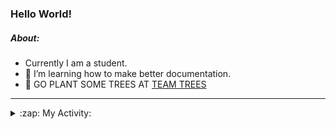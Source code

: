 ### Hello World!

##### About:
- Currently I am a student.
- 🌱 I’m learning how to make better documentation.
- 🌱 GO PLANT SOME TREES AT [TEAM TREES](https://teamtrees.org/)

---
<details>
  <summary>:zap: My Activity:</summary>
  
<!--START_SECTION:waka-->
![Code Time](http://img.shields.io/badge/Code%20Time-1%2C021%20hrs%2014%20mins-blue)

**I'm a Night 🦉** 

```text
🌞 Morning    106 commits    ███░░░░░░░░░░░░░░░░░░░░░░   13.04% 
🌆 Daytime    206 commits    ██████░░░░░░░░░░░░░░░░░░░   25.34% 
🌃 Evening    235 commits    ███████░░░░░░░░░░░░░░░░░░   28.91% 
🌙 Night      266 commits    ████████░░░░░░░░░░░░░░░░░   32.72%

```
📅 **I'm Most Productive on Tuesday** 

```text
Monday       120 commits    ███░░░░░░░░░░░░░░░░░░░░░░   14.76% 
Tuesday      136 commits    ████░░░░░░░░░░░░░░░░░░░░░   16.73% 
Wednesday    121 commits    ███░░░░░░░░░░░░░░░░░░░░░░   14.88% 
Thursday     125 commits    ███░░░░░░░░░░░░░░░░░░░░░░   15.38% 
Friday       104 commits    ███░░░░░░░░░░░░░░░░░░░░░░   12.79% 
Saturday     90 commits     ██░░░░░░░░░░░░░░░░░░░░░░░   11.07% 
Sunday       117 commits    ███░░░░░░░░░░░░░░░░░░░░░░   14.39%

```


📊 **This Week I Spent My Time On** 

```text
🔥 Editors: 
VS Code                  9 hrs 37 mins       █████████████████████████   100.0%

🐱‍💻 Projects: 
TearDrops                3 hrs 52 mins       ██████████░░░░░░░░░░░░░░░   40.27% 
TEA-onboarding-bot       1 hr 57 mins        █████░░░░░░░░░░░░░░░░░░░░   20.37% 
CSF22                    1 hr 11 mins        ███░░░░░░░░░░░░░░░░░░░░░░   12.42% 
advent-of-code-2022      49 mins             ██░░░░░░░░░░░░░░░░░░░░░░░   8.51% 
skillgraff               46 mins             ██░░░░░░░░░░░░░░░░░░░░░░░   8.1%

```


 Last Updated on 01/02/2023 11:04:19 UTC
<!--END_SECTION:waka-->
</details>
